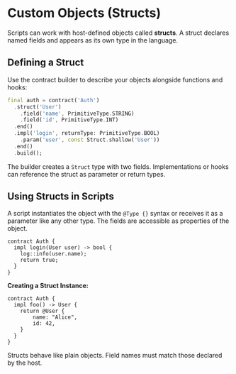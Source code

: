 # Custom Objects (Structs)

Scripts can work with host-defined objects called **structs**. A struct declares
named fields and appears as its own type in the language.

## Defining a Struct

Use the contract builder to describe your objects alongside functions and hooks:

```dart
final auth = contract('Auth')
  .struct('User')
    .field('name', PrimitiveType.STRING)
    .field('id', PrimitiveType.INT)
  .end()
  .impl('login', returnType: PrimitiveType.BOOL)
    .param('user', const Struct.shallow('User'))
  .end()
  .build();
```

The builder creates a `Struct` type with two fields. Implementations or hooks can
reference the struct as parameter or return types.

## Using Structs in Scripts

A script instantiates the object with the `@Type {}` syntax or receives it as a
parameter like any other type. The fields are accessible as properties of the
object.

```dscript
contract Auth {
  impl login(User user) -> bool {
    log::info(user.name);
    return true;
  }
}
```

**Creating a Struct Instance:**

```dscript
contract Auth {
  impl foo() -> User {
    return @User {
        name: "Alice",
        id: 42,
    }
  }
}
```

Structs behave like plain objects. Field names must match those declared by the
host.
